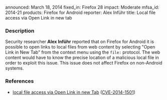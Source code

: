 announced: March 18, 2014
fixed_in: Firefox 28
impact: Moderate
mfsa_id: 2014-21
products: Firefox for Android
reporter: Alex Inführ
title: Local file access via Open Link in new tab

<h3>Description</h3>

<p>Security researcher <strong>Alex Inführ</strong> reported that on
Firefox for Android it is possible to open links to local files from web content
by selecting "Open Link in New Tab" from the context menu using the
<code>file:</code> protocol. The web content would have to know the precise
location of a malicious local file in order to exploit this issue. This issue
does not affect Firefox on non-Android systems.
</p>

<h3>References</h3>

<ul>
  <li><a href="https://bugzilla.mozilla.org/show_bug.cgi?id=960135">
       local file access via Open Link in new Tab</a> (<a href="http://cve.mitre.org/cgi-bin/cvename.cgi?name=CVE-2014-1501" class="ex-ref">CVE-2014-1501</a>)</li>
</ul>




